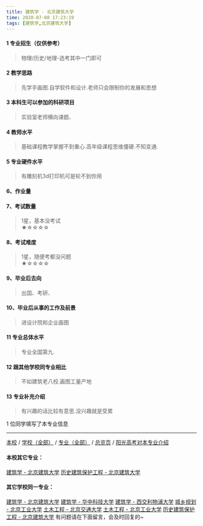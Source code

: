 ```yaml
---
title: 建筑学 - 北京建筑大学
time: 2020-07-08 17:23:19
tags: [建筑学,北京建筑大学]
---
```

#### 1 专业招生（仅供参考）  
> 物理/历史/地理-选考其中一门即可



#### 2 教学思路  
> 先学手画图.自学软件和设计.老师只会限制你的发展和思想



#### 3 本科生可以参加的科研项目  
>  实验室老师横向课题、



#### 4 教师水平
> 基础课程教学掌握不到重心.高年级课程思维僵硬.不知变通.



#### 5 专业硬件水平
> 有雕刻机3d打印机可是轮不到你用



#### 6、作业量
> 


#### 7、考试数量  
> 1星，基本没考试   
★☆☆☆☆



#### 8、考试难度  
> 1星，随便考都没问题   
★☆☆☆☆



#### 9、毕业后去向  
> 出国、考研、



#### 10、毕业后从事的工作及前景  
> 进设计院和企业画图



#### 11 专业总体水平 
> 专业全国第九.



####  12 跟其他学校同专业相比 
> 不如建筑老八校.画图工量产地



####  13 专业补充介绍  
> 有兴趣的话比较有意思.没兴趣就是受累


1 位同学填写了本专业信息
***
[本校](http://www.jianshu.com/p/4651b38c17f6) / [学校（全部）](http://www.jianshu.com/p/3efa6bcca419) / [专业（全部）](http://www.jianshu.com/p/2d4c6d3552c2) / [总览页](http://www.jianshu.com/p/445daeb4fa00) / [阳光高考对本专业介绍](http://gaokao.chsi.com.cn/sch/zyk/view.do?schId=73394574&specId=73384460)
#### 本校其它专业：
[建筑学 - 北京建筑大学](http://www.jianshu.com/p/41ec2a97fb2d)
[历史建筑保护工程 - 北京建筑大学](http://www.jianshu.com/p/8100a59a58ed)
#### 其它学校同一专业：
[建筑学 - 北京建筑大学](http://www.jianshu.com/p/41ec2a97fb2d)
[建筑学 - 华中科技大学](http://www.jianshu.com/p/f8b31bbcc6b9)
[建筑学 - 西交利物浦大学](http://www.jianshu.com/p/d5e6f4b7f09d)
[城乡规划 - 北京工业大学](http://www.jianshu.com/p/608d0f13dc58)
[土木工程 - 北京交通大学](http://www.jianshu.com/p/1d37b9a7a0a5)
[土木工程 - 北京工业大学](http://www.jianshu.com/p/897ea4d65bab)
[历史建筑保护工程 - 北京建筑大学](http://www.jianshu.com/p/8100a59a58ed)
有问题请在下面留言，会及时回复的~